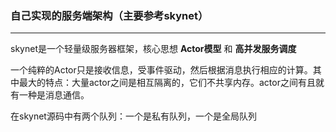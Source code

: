 ### 自己实现的服务端架构（主要参考skynet）
---

<p>skynet是一个轻量级服务器框架，核心思想 <strong>Actor模型</strong> 和 <strong>高并发服务调度</strong></p>

<font>一个纯粹的Actor只是接收信息，受事件驱动，然后根据消息执行相应的计算。其中最大的特点：大量actor之间是相互隔离的，它们不共享内存。actor之间有且就有一种是消息通信。</font>

<font>在skynet源码中有两个队列：一个是私有队列，一个是全局队列</font>